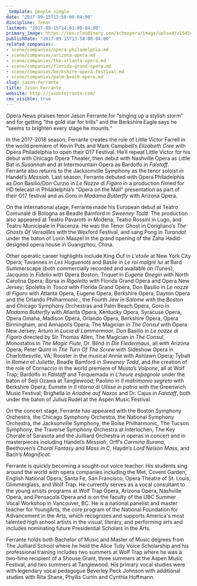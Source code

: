 ```yaml
---
_template: people_single
date: "2017-09-15T13:58:00-04:00"
discipline: Tenor
lastmod: "2017-09-15T14:01:00-04:00"
primary_image: https://res.cloudinary.com/schmopera/image/upload/v1545409169/media/webhook-uploads/1505498368581/JF809.jpg.jpg
publishDate: "2017-09-15T13:58:00-04:00"
related_companies:
- scene/companies/opera-philadelphia.md
- scene/companies/arizona-opera.md
- scene/companies/the-atlanta-opera.md
- scene/companies/florida-grand-opera.md
- scene/companies/berkshire-opera-festival.md
- scene/companies/palm-beach-opera.md
slug: jason-ferrante
title: Jason Ferrante
website: http://jasonferrante.com/
cms_visible: true
---
```


Opera News praises tenor Jason Ferrante for “singing up a stylish storm” and for getting “the gold star for trills” and the Berkshire Eagle says he “seems to brighten every stage he mounts.” 

In the 2017-2018 season, Ferrante creates the role of Little Victor Farrell in the world premiere of Kevin Puts and Mark Campbell’s *Elizabeth Cree* with Opera Philadelphia to open their O17 Festival. He’ll repeat Little Victor for his debut with Chicago Opera Theater, then debut with Nashville Opera as Little Bat in *Susannah* and at Intermountain Opera as Bardolfo in *Falstaff*. Ferrante also returns to the Jacksonville Symphony as the tenor soloist in Handel’s *Messiah*. Last season, Ferrante debuted with Opera Philadelphia as Don Basilio/Don Curzio in *Le Nozze di Figaro* in a production filmed for HD telecast in Philadelphia’s “Opera on the Mall” presentation as part of their O17 festival and as Goro in *Madama Butterfly* with Arizona Opera. 

On the international stage, Ferrante made his European debut at Teatro Comunale di Bologna as Beadle Bamford in *Sweeney Todd*. The production also appeared at Teatro Pavarotti in Modena, Teatro Rossini in Lugo, and Teatro Municipale in Piacenza. He was the Tenor Ghost in Corigliano’s *The Ghosts Of Versailles* with the Wexford Festival, and sang Pong in *Turandot* under the baton of Lorin Maazel in the grand opening of the Zaha Hadid-designed opera house in Guangzhou, China.

Other operatic career highlights include King Ouf in *L'etoile* at New York City Opera; Tavannes in *Les Huguenots* and Basile in *Le roi malgré lui* at Bard Summerscape (both commercially recorded and available on iTunes); Jacquino in *Fidelio* with Opera Boston; Triquet in *Eugene Onegin* with North Carolina Opera; Borsa in *Rigoletto* with Florida Grand Opera and Opera New Jersey; Spoletta in *Tosca* with Florida Grand Opera, Don Basilio in *Le nozze di Figaro* with Atlanta Opera, Eugene Opera, Berkshire Opera, Dayton Opera and the Orlando Philharmonic., the Fourth Jew in *Salome* with the Boston and Chicago Symphony Orchestras and Palm Beach Opera, Goro in *Madama Butterfly* with Atlanta Opera, Kentucky Opera, Syracuse Opera, Opera Omaha, Madison Opera, Orlando Opera, Berkshire Opera, Opera Birmingham, and Annapolis Opera;  The Magician in *The Consul* with Opera New Jersey; Arturo in *Lucia di Lammermoor*, Don Basilio in *Le nozze di Figaro* directed by Sir Thomas Allen, The Magician in *The Consul*, Monostatos in *The Magic Flute*, Dr. Blind in *Die Fledermaus*, all with Arizona Opera; Peter Quint in *The Turn Of The Screw* with Sideshow Opera in Charlottesville, VA; Rooster in the musical *Annie* with Ashlawn Opera; Tybalt in *Roméo et Juliette*, Beadle Bamford in *Sweeney Todd*, and the creation of the role of Cornaccio in the world premiere of Musto’s *Volpone*, all at Wolf Trap; Bardolfo in *Falstaff* and Torquemada in *L'heure espagnole* under the baton of Seiji Ozawa at Tanglewood; Paolino in *Il matrimonio segreto* with Berkshire Opera; Eumete in *Il ritorno di Ulisse in patria* with the Greenwich Music Festival; Brighella in *Ariadne auf Naxos* and Dr. Cajus in *Falstaff*,  both under the baton of Julius Rudel at the Aspen Music Festival.

On the concert stage, Ferrante has appeared with the Boston Symphony Orchestra, the Chicago Symphony Orchestra, the National Symphony Orchestra, the Jacksonville Symphony, the Boise Philharmonic, The Tucson Symphony, the Traverse Symphony Orchestra at Interlochen, The Key Chorale of Sarasota and the Juilliard Orchestra in operas in concert and in masterpieces including Handel’s *Messiah*, Orff’s *Carmina Burana*, Beethoven’s *Choral Fantasy* and *Mass in C*, Haydn’s *Lord Nelson Mass*, and Bach’s *Magnificat*.

Ferrante is quickly becoming a sought-out voice teacher. His students sing around the world with opera companies including the Met, Covent Garden, English National Opera, Santa Fe, San Francisco, Opera Theatre of St. Louis, Glimmerglass, and Wolf Trap. He currently serves as a vocal consultant to the young artists programs at Wolf Trap Opera, Arizona Opera, Nashville Opera, and Pensacola Opera and is on the faculty of the UBC Summer Vocal Workshop in Vancouver, BC. He is a national panelist and master teacher for YoungArts, the core program of the National Foundation for Advancement in the Arts, which recognizes and supports America's most talented high school artists in the visual, literary, and performing arts and includes nominating future Presidential Scholars in the Arts.

Ferrante holds both Bachelor of Music and Master of Music degrees from The Juilliard School where he held the Alice Tully Voice Scholarship and his professional training includes two summers at Wolf Trap where he was a two-time recipient of a Shouse Grant, three summers at the Aspen Music Festival, and two summers at Tanglewood. His primary vocal studies were with legendary vocal pedagogue Beverley Peck Johnson with additional studies with Rita Shane, Phyllis Curtin and Cynthia Hoffmann.
